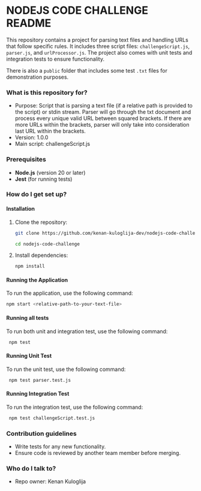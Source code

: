 # NODEJS CODE CHALLENGE README #

This repository contains a project for parsing text files and handling URLs that follow specific rules. It includes three script files: `challengeScript.js`, `parser.js`, and `urlProcessor.js`. The project also comes with unit tests and integration tests to ensure functionality. 

There is also a `public` folder that includes some test `.txt` files for demonstration purposes.


### What is this repository for? ###

* Purpose: Script that is parsing a text file (if a relative path is provided to the script) or stdin stream. Parser will go through the txt document and process every unique valid URL between squared brackets. If there are more URLs within the brackets, parser will only take into consideration last URL within the brackets.
* Version: 1.0.0
* Main script: challengeScript.js

### Prerequisites

- **Node.js** (version 20 or later)
- **Jest** (for running tests)
### How do I get set up?

#### Installation

1. Clone the repository:
   ```bash
   git clone https://github.com/kenan-kuloglija-dev/nodejs-code-challenge.git
   ```
   ```bash
   cd nodejs-code-challenge
    ```
2. Install dependencies:
   ```bash
   npm install

#### Running the Application ####

To run the application, use the following command:
   ```bash 
   npm start <relative-path-to-your-text-file>
```
#### Running all tests ####
To run both unit and integration test, use the following command:
   ```bash 
    npm test
```
#### Running Unit Test ####
To run the unit test, use the following command:
   ```bash 
    npm test parser.test.js
```
#### Running Integration Test ####
To run the integration test, use the following command:
   ```bash 
    npm test challengeScript.test.js
```
### Contribution guidelines ###

* Write tests for any new functionality.
* Ensure code is reviewed by another team member before merging.

### Who do I talk to? ###

* Repo owner: Kenan Kuloglija